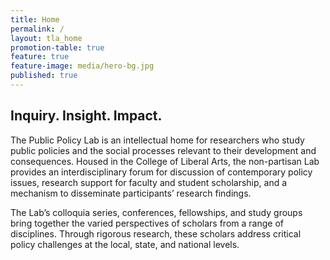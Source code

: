 ```yaml
---
title: Home
permalink: /
layout: tla_home
promotion-table: true
feature: true
feature-image: media/hero-bg.jpg
published: true
---
```


## Inquiry. Insight. Impact.

The Public Policy Lab is an intellectual home for researchers who study public policies and the social processes relevant to their development and consequences. Housed in the College of Liberal Arts, the non-partisan Lab provides an interdisciplinary forum for discussion of contemporary policy issues, research support for faculty and student scholarship, and a mechanism to disseminate participants’ research findings.

The Lab’s colloquia series, conferences, fellowships, and study groups bring together the varied perspectives of scholars from a range of disciplines. Through rigorous research, these scholars address critical policy challenges at the local, state, and national levels.
